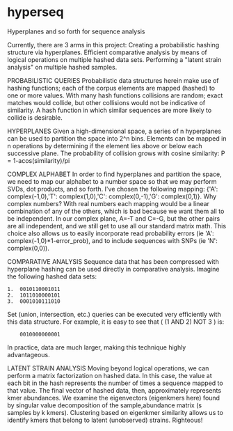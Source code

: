 hyperseq
========

Hyperplanes and so forth for sequence analysis

Currently, there are 3 arms in this project:
	Creating a probabilistic hashing structure via hyperplanes.
	Efficient comparative analysis by means of logical operations on multiple hashed data sets.
	Performing a "latent strain analysis" on multiple hashed samples.


PROBABILISTIC QUERIES
Probabilistic data structures herein make use of hashing functions; each of the corpus elements are mapped (hashed) to one or more values. With many hash functions collisions are random; exact matches would collide, but other collisions would not be indicative of similarity. A hash function in which similar sequences are more likely to collide is desirable.


HYPERPLANES
Given a high-dimensional space, a series of n hyperplanes can be used to partition the space into 2^n bins. Elements can be mapped in n operations by determining if the element lies above or below each successive plane. The probability of collision grows with cosine similarity: P = 1-acos(similarity)/pi


COMPLEX ALPHABET
In order to find hyperplanes and partition the space, we need to map our alphabet to a number space so that we may perform SVDs, dot products, and so forth. I've chosen the following mapping: {'A': complex(-1,0),'T': complex(1,0),'C': complex(0,-1),'G': complex(0,1)}.
Why complex numbers? With real numbers each mapping would be a linear combination of any of the others, which is bad because we want them all to be independent. In our complex plane, A=-T and C=-G, but the other pairs are all independent, and we still get to use all our standard matrix math.
This choice also allows us to easily incorporate read probability errors (ie 'A': complex(-1,0)*1-error_prob), and to include sequences with SNPs (ie 'N': complex(0,0)).


COMPARATIVE ANALYSIS
Sequence data that has been compressed with hyperplane hashing can be used directly in comparative analysis. Imagine the following hashed data sets:

	1.  0010110001011
	2.  1011010000101
	3.  0001010111010

Set (union, intersection, etc.) queries can be executed very efficiently with this data structure. For example, it is easy to see that ( (1 AND 2) NOT 3 ) is:

	    0010000000001

In practice, data are much larger, making this technique highly advantageous.


LATENT STRAIN ANALYSIS
Moving beyond logical operations, we can perform a matrix factorization on hashed data. In this case, the value at each bit in the hash represents the number of times a sequence mapped to that value. The final vector of hashed data, then, approximately represents kmer abundances.
We examine the eigenvectors (eigenkmers here) found by singular value decomposition of the sample,abundance matrix (s samples by k kmers). Clustering based on eigenkmer similarity allows us to identify kmers that belong to latent (unobserved) strains. Righteous!